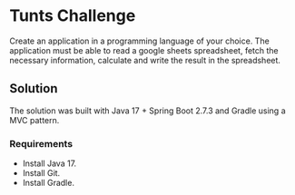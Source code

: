# Tunts Challenge
Create an application in a programming language of your choice. The application must be able to read a google sheets spreadsheet, fetch the necessary information, calculate and write the result in the spreadsheet.

## Solution
The solution was built with Java 17 + Spring Boot 2.7.3 and Gradle using a MVC pattern.

### Requirements
- Install Java 17.
- Install Git.
- Install Gradle.
